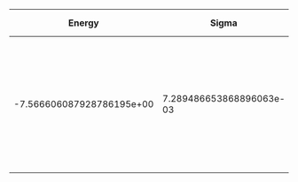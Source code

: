 |       Energy          |  Sigma          | Energy Variance  | DOF |Method                                                          | Data repository                |
| ----------------------| --------------- | -----------------| ------- |------------------------------------------------------------|------------------------------- |
|-7.566606087928786195e+00 |7.289486653868896063e-03  |7.919496643390599999e+00 | 5  | VMC Determinant Slater- Backflow - Jastrow (RBM) Ansatz with K=0 projections (symmetric wrt translations) |  |



